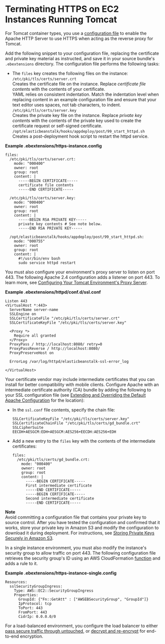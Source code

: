 # Terminating HTTPS on EC2 Instances Running Tomcat<a name="https-singleinstance-tomcat"></a>

For Tomcat container types, you use a [configuration file](ebextensions.md) to enable the Apache HTTP Server to use HTTPS when acting as the reverse proxy for Tomcat\.

Add the following snippet to your configuration file, replacing the certificate and private key material as instructed, and save it in your source bundle's `.ebextensions` directory\. The configuration file performs the following tasks:
+ The `files` key creates the following files on the instance:  
`/etc/pki/tls/certs/server.crt`  
Creates the certificate file on the instance\. Replace *certificate file contents* with the contents of your certificate\.  
YAML relies on consistent indentation\. Match the indentation level when replacing content in an example configuration file and ensure that your text editor uses spaces, not tab characters, to indent\.  
`/etc/pki/tls/certs/server.key`  
Creates the private key file on the instance\. Replace *private key contents* with the contents of the private key used to create the certificate request or self\-signed certificate\.   
`/opt/elasticbeanstalk/hooks/appdeploy/post/99_start_httpd.sh`  
Creates a post\-deployment hook script to restart the httpd service\.

**Example \.ebextensions/https\-instance\.config**  

```
files:
  /etc/pki/tls/certs/server.crt:
    mode: "000400"
    owner: root
    group: root
    content: |
      -----BEGIN CERTIFICATE-----
      certificate file contents
      -----END CERTIFICATE-----
      
  /etc/pki/tls/certs/server.key:
    mode: "000400"
    owner: root
    group: root
    content: |
      -----BEGIN RSA PRIVATE KEY-----
      private key contents # See note below.
      -----END RSA PRIVATE KEY-----

  /opt/elasticbeanstalk/hooks/appdeploy/post/99_start_httpd.sh:
    mode: "000755"
    owner: root
    group: root
    content: |
      #!/usr/bin/env bash
      sudo service httpd restart
```

You must also configure your environment's proxy server to listen on port 443\. The following Apache 2\.4 configuration adds a listener on port 443\. To learn more, see [Configuring Your Tomcat Environment's Proxy Server](java-tomcat-proxy.md)\.

**Example \.ebextensions/httpd/conf\.d/ssl\.conf**  

```
Listen 443
<VirtualHost *:443> 
  ServerName server-name
  SSLEngine on 
  SSLCertificateFile "/etc/pki/tls/certs/server.crt" 
  SSLCertificateKeyFile "/etc/pki/tls/certs/server.key" 

  <Proxy *> 
    Require all granted 
  </Proxy> 
  ProxyPass / http://localhost:8080/ retry=0 
  ProxyPassReverse / http://localhost:8080/ 
  ProxyPreserveHost on 

  ErrorLog /var/log/httpd/elasticbeanstalk-ssl-error_log 

</VirtualHost>
```

Your certificate vendor may include intermediate certificates that you can install for better compatibility with mobile clients\. Configure Apache with an intermediate certificate authority \(CA\) bundle by adding the following to your SSL configuration file \(see [Extending and Overriding the Default Apache Configuration](java-tomcat-proxy.md#java-tomcat-proxy-apache) for the location\):
+ In the `ssl.conf` file contents, specify the chain file:

  ```
  SSLCertificateKeyFile "/etc/pki/tls/certs/server.key"
  SSLCertificateChainFile "/etc/pki/tls/certs/gd_bundle.crt"
  SSLCipherSuite        EECDH+AESGCM:EDH+AESGCM:AES256+EECDH:AES256+EDH
  ```
+ Add a new entry to the `files` key with the contents of the intermediate certificates:

  ```
  files:
    /etc/pki/tls/certs/gd_bundle.crt:
      mode: "000400"
      owner: root
      group: root
      content: |
        -----BEGIN CERTIFICATE-----
        First intermediate certificate
        -----END CERTIFICATE-----
        -----BEGIN CERTIFICATE-----
        Second intermediate certificate
        -----END CERTIFICATE-----
  ```

**Note**  
Avoid committing a configuration file that contains your private key to source control\. After you have tested the configuration and confirmed that it works, store your private key in Amazon S3 and modify the configuration to download it during deployment\. For instructions, see [Storing Private Keys Securely in Amazon S3](https-storingprivatekeys.md)\.

In a single instance environment, you must also modify the instance's security group to allow traffic on port 443\. The following configuration file retrieves the security group's ID using an AWS CloudFormation [function](ebextensions-functions.md) and adds a rule to it\.

**Example \.ebextensions/https\-instance\-single\.config**  

```
Resources:
  sslSecurityGroupIngress: 
    Type: AWS::EC2::SecurityGroupIngress
    Properties:
      GroupId: {"Fn::GetAtt" : ["AWSEBSecurityGroup", "GroupId"]}
      IpProtocol: tcp
      ToPort: 443
      FromPort: 443
      CidrIp: 0.0.0.0/0
```

For a load\-balanced environment, you configure the load balancer to either [pass secure traffic through untouched](https-tcp-passthrough.md), or [decrypt and re\-encrypt](configuring-https-endtoend.md) for end\-to\-end encryption\.